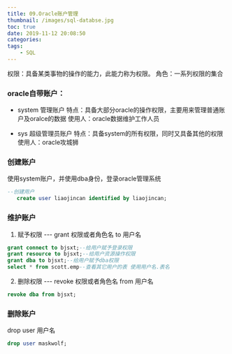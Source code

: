 ```yaml
---
title: 09.Oracle账户管理
thumbnail: /images/sql-databse.jpg
toc: true
date: 2019-11-12 20:08:50
categories:
tags:
	- SQL
---
```


权限：具备某类事物的操作的能力，此能力称为权限。
角色：一系列权限的集合
<!-- more -->
### oracle自带账户：
- system 管理账户
特点：具备大部分oracle的操作权限，主要用来管理普通账户及oralce的数据
使用人：oracle数据维护工作人员

- sys 超级管理员账户
特点：具备system的所有权限，同时又具备其他的权限
使用人：oracle攻城狮

### 创建账户
使用system账户，并使用dba身份，登录oracle管理系统
```sql
--创建用户
   create user liaojincan identified by liaojincan;
```

### 维护账户
1. 赋予权限 --- grant 权限或者角色名 to 用户名
```sql
grant connect to bjsxt;--给用户赋予登录权限
grant resource to bjsxt;--给用户资源操作权限
grant dba to bjsxt;--给用户赋予dba权限
select * from scott.emp--查看其它用户的表 使用用户名.表名
```

2. 删除权限 --- revoke 权限或者角色名 from 用户名
```sql
revoke dba from bjsxt;
```

### 删除账户
drop user 用户名
```sql
drop user maskwolf;
```
